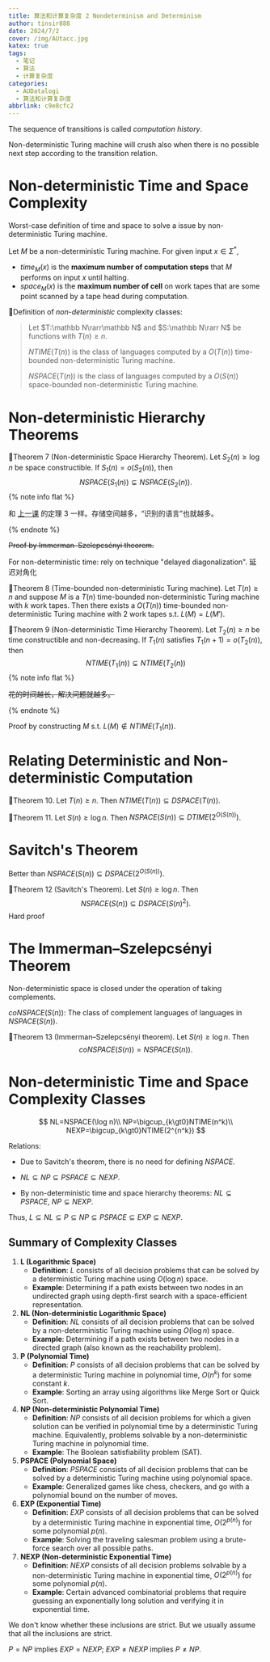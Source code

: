 ```yaml
---
title: 算法和计算复杂度 2 Nondeterminism and Determinism
author: tinsir888
date: 2024/7/2
cover: /img/AUtacc.jpg
katex: true
tags:
  - 笔记
  - 算法
  - 计算复杂度
categories:
  - AUDatalogi
  - 算法和计算复杂度
abbrlink: c9e8cfc2
---
```


The sequence of transitions is called *computation history*.

Non-deterministic Turing machine will crush also when there is no possible next step according to the transition relation.

# Non-deterministic Time and Space Complexity

Worst-case definition of time and space to solve a issue by non-deterministic Turing machine.

Let $M$ be a non-deterministic Turing machine. For given input $x\in\Sigma^*$,

- $time_M(x)$ is the **maximum number of computation steps** that $M$ performs on input $x$ until halting.
- $space_M(x)$ is the **maximum number of cell** on work tapes that are some point scanned by a tape head during computation.

:book:Definition of *non-deterministic* complexity classes:

> Let $T:\mathbb N\rarr\mathbb N$ and $S:\mathbb N\rarr N$ be functions with $T(n)\ge n$.
>
> $NTIME(T(n))$ is the class of languages computed by a $O(T(n))$ time-bounded non-deterministic Turing machine.
>
> $NSPACE(T(n))$ is the class of languages computed by a $O(S(n))$ space-bounded non-deterministic Turing machine.

# Non-deterministic Hierarchy Theorems

:dart:Theorem 7 (Non-deterministic Space Hierarchy Theorem). Let $S_2(n)\ge\log n$ be space constructible. If $S_1(n)=o(S_2(n))$, then
$$
NSPACE(S_1(n))\subsetneq NSPACE(S_2(n)).
$$
{% note info flat %}

和 [上一课](https://tinsir888.github.io/posts/7f7103e4.html) 的定理 3 一样。存储空间越多，“识别的语言”也就越多。

{% endnote %}

~~Proof by  Immerman–Szelepcsényi theorem.~~

For non-deterministic time: rely on technique "delayed diagonalization". 延迟对角化

:dart:Theorem 8 (Time-bounded non-deterministic Turing machine). Let $T(n)\ge n$ and suppose $M$ is a $T(n)$ time-bounded non-deterministic Turing machine with $k$ work tapes. Then there exists a $O(T(n))$ time-bounded non-deterministic Turing machine with $2$ work tapes s.t. $L(M)=L(M')$.

:dart:Theorem 9 (Non-deterministic Time Hierarchy Theorem). Let $T_2(n)\ge n$ be time constructible and non-decreasing. If $T_1(n)$ satisfies $T_1(n+1)=o(T_2(n))$, then
$$
NTIME(T_1(n))\subsetneq NTIME(T_2(n))
$$
{% note info flat %}

~~花的时间越长，解决问题就越多。~~

{% endnote %}

Proof by constructing $M$ s.t. $L(M)\not\in NTIME(T_1(n))$.

# Relating Deterministic and Non-deterministic Computation

:dart:Theorem 10. Let $T(n)\ge n$. Then $NTIME(T(n))\subseteq DSPACE(T(n))$.

:dart:Theorem 11. Let $S(n)\ge\log n$. Then $NSPACE(S(n))\subseteq DTIME(2^{O(S(n))})$.

# Savitch's Theorem

Better than $NSPACE(S(n))\subseteq DSPACE(2^{O(S(n))})$.

:dart:Theorem 12 (Savitch's Theorem). Let $S(n)\ge\log n$. Then
$$
NSPACE(S(n))\subseteq DSPACE(S(n)^2).
$$
Hard proof

# The Immerman–Szelepcsényi Theorem

Non-deterministic space is closed under the operation of taking complements.

$coNSPACE(S(n))$: The class of complement languages of languages in $NSPACE(S(n))$.

:dart:Theorem 13 (Immerman–Szelepcsényi theorem). Let $S(n)\ge\log n$. Then
$$
coNSPACE(S(n))=NSPACE(S(n)).
$$

# Non-deterministic Time and Space Complexity Classes

$$
NL=NSPACE(\log n)\\
NP=\bigcup_{k\gt0}NTIME(n^k)\\
NEXP=\bigcup_{k\gt0}NTIME(2^{n^k})
$$

Relations:

- Due to Savitch's theorem, there is no need for defining $NSPACE$.

- $NL\subseteq NP\subseteq PSPACE\subseteq NEXP$.
- By non-deterministic time and space hierarchy theorems: $NL\subsetneq PSPACE$, $NP\subsetneq NEXP$.

Thus, $L\subseteq NL\subseteq P\subseteq NP\subseteq PSPACE\subseteq EXP\subseteq NEXP$.

## Summary of Complexity Classes

1. **L (Logarithmic Space)**
   - **Definition**: $L$ consists of all decision problems that can be solved by a deterministic Turing machine using $O(\log n)$ space.
   - **Example**: Determining if a path exists between two nodes in an undirected graph using depth-first search with a space-efficient representation.
2. **NL (Non-deterministic Logarithmic Space)**
   - **Definition**: $NL$ consists of all decision problems that can be solved by a non-deterministic Turing machine using $O(\log n)$ space.
   - **Example**: Determining if a path exists between two nodes in a directed graph (also known as the reachability problem).
3. **P (Polynomial Time)**
   - **Definition**: $P$ consists of all decision problems that can be solved by a deterministic Turing machine in polynomial time, $O(n^k)$ for some constant $k$.
   - **Example**: Sorting an array using algorithms like Merge Sort or Quick Sort.
4. **NP (Non-deterministic Polynomial Time)**
   - **Definition**: $NP$ consists of all decision problems for which a given solution can be verified in polynomial time by a deterministic Turing machine. Equivalently, problems solvable by a non-deterministic Turing machine in polynomial time.
   - **Example**: The Boolean satisfiability problem (SAT).
5. **PSPACE (Polynomial Space)**
   - **Definition**: $PSPACE$ consists of all decision problems that can be solved by a deterministic Turing machine using polynomial space.
   - **Example**: Generalized games like chess, checkers, and go with a polynomial bound on the number of moves.
6. **EXP (Exponential Time)**
   - **Definition**: $EXP$ consists of all decision problems that can be solved by a deterministic Turing machine in exponential time, $O(2^{p(n)})$ for some polynomial $p(n)$.
   - **Example**: Solving the traveling salesman problem using a brute-force search over all possible paths.
7. **NEXP (Non-deterministic Exponential Time)**
   - **Definition**: $NEXP$ consists of all decision problems solvable by a non-deterministic Turing machine in exponential time, $O(2^{p(n)})$ for some polynomial $p(n)$.
   - **Example**: Certain advanced combinatorial problems that require guessing an exponentially long solution and verifying it in exponential time.

We don't know whether these inclusions are strict. But we usually assume that all the inclusions are strict.

$P=NP$ implies $EXP=NEXP$; $EXP\neq NEXP$ implies $P\neq NP$.